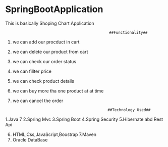 # SpringBootApplication
This is basically Shoping Chart Application 


                                                  ##Functionality##
                                                  
 1. we  can add our procduct in cart
 2. we can delete our product from cart
 3. we can check our order status 
 4. we can fillter price 
 5. we can check product details
 6. we can buy more tha one product at at time
 7. we can cancel the order 
 
                                                  ##Technology Used##
                                                  
                                                  
                                                  
   1.Java 7
   2.Spring Mvc
   3.Spring Boot
   4.Spring Security
   5.Hibernate abd Rest Api
   
   6. HTML,Css,JavaScript,Boostrap
   7.Maven
   8. Oracle DataBase
